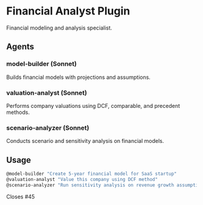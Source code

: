 # Financial Analyst Plugin

Financial modeling and analysis specialist.

## Agents

### model-builder (Sonnet)
Builds financial models with projections and assumptions.

### valuation-analyst (Sonnet)
Performs company valuations using DCF, comparable, and precedent methods.

### scenario-analyzer (Sonnet)
Conducts scenario and sensitivity analysis on financial models.

## Usage

```bash
@model-builder "Create 5-year financial model for SaaS startup"
@valuation-analyst "Value this company using DCF method"
@scenario-analyzer "Run sensitivity analysis on revenue growth assumptions"
```

Closes #45
